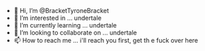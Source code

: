 - 👋 Hi, I’m @BracketTyroneBracket
- 👀 I’m interested in ... undertale
- 🌱 I’m currently learning ... undertale
- 💞️ I’m looking to collaborate on ... undertale
- 📫 How to reach me ... i'll reach you first, get th e fuck over here

<!---
BracketTyroneBracket/BracketTyroneBracket is a ✨ special ✨ repository because its `README.md` (this file) appears on your GitHub profile.
You can click the Preview link to take a look at your changes.
--->
